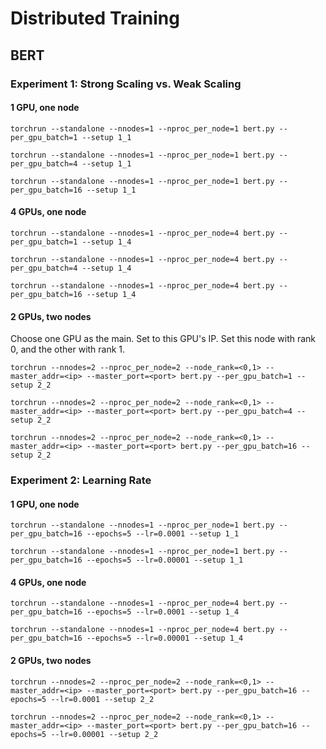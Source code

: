 # Distributed Training

## BERT

### Experiment 1: Strong Scaling vs. Weak Scaling

#### 1 GPU, one node
`torchrun --standalone --nnodes=1 --nproc_per_node=1 bert.py --per_gpu_batch=1 --setup 1_1`

`torchrun --standalone --nnodes=1 --nproc_per_node=1 bert.py --per_gpu_batch=4 --setup 1_1`

`torchrun --standalone --nnodes=1 --nproc_per_node=1 bert.py --per_gpu_batch=16 --setup 1_1`

#### 4 GPUs, one node
`torchrun --standalone --nnodes=1 --nproc_per_node=4 bert.py --per_gpu_batch=1 --setup 1_4`

`torchrun --standalone --nnodes=1 --nproc_per_node=4 bert.py --per_gpu_batch=4 --setup 1_4`

`torchrun --standalone --nnodes=1 --nproc_per_node=4 bert.py --per_gpu_batch=16 --setup 1_4`

#### 2 GPUs, two nodes
Choose one GPU as the main. Set <ip> to this GPU's IP. Set this node with rank 0, and the other with rank 1.

`torchrun --nnodes=2 --nproc_per_node=2 --node_rank=<0,1> --master_addr=<ip> --master_port=<port> bert.py --per_gpu_batch=1 --setup 2_2`

`torchrun --nnodes=2 --nproc_per_node=2 --node_rank=<0,1> --master_addr=<ip> --master_port=<port> bert.py --per_gpu_batch=4 --setup 2_2`

`torchrun --nnodes=2 --nproc_per_node=2 --node_rank=<0,1> --master_addr=<ip> --master_port=<port> bert.py --per_gpu_batch=16 --setup 2_2`
  
### Experiment 2: Learning Rate
  
#### 1 GPU, one node
`torchrun --standalone --nnodes=1 --nproc_per_node=1 bert.py --per_gpu_batch=16 --epochs=5 --lr=0.0001 --setup 1_1`
  
`torchrun --standalone --nnodes=1 --nproc_per_node=1 bert.py --per_gpu_batch=16 --epochs=5 --lr=0.00001 --setup 1_1`
  
#### 4 GPUs, one node
`torchrun --standalone --nnodes=1 --nproc_per_node=4 bert.py --per_gpu_batch=16 --epochs=5 --lr=0.0001 --setup 1_4`
  
`torchrun --standalone --nnodes=1 --nproc_per_node=4 bert.py --per_gpu_batch=16 --epochs=5 --lr=0.00001 --setup 1_4`
  
#### 2 GPUs, two nodes
`torchrun --nnodes=2 --nproc_per_node=2 --node_rank=<0,1> --master_addr=<ip> --master_port=<port> bert.py --per_gpu_batch=16 --epochs=5 --lr=0.0001 --setup 2_2`
  
`torchrun --nnodes=2 --nproc_per_node=2 --node_rank=<0,1> --master_addr=<ip> --master_port=<port> bert.py --per_gpu_batch=16 --epochs=5 --lr=0.00001 --setup 2_2`
